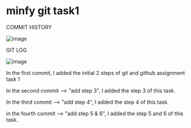 # minfy git task1

COMMIT HISTORY

![image](https://github.com/user-attachments/assets/06b8229d-96f7-4d31-95c6-71e3b5f26d1e)

GIT LOG

![image](https://github.com/user-attachments/assets/a4461b2e-89d2-477c-b822-66ca2cf6ce05)


In the first commit, I added the initial 2 steps of git and github assignment task 1

In the second commit --> "add step 3", I added the step 3 of this task.

In the third commit --> "add step 4", I added the step 4 of this task.

in the fourth commit --> "add step 5 & 6", I added the step 5 and 6 of this task.
